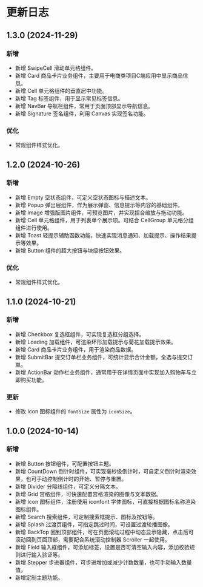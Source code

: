 # 更新日志

## 1.3.0 (2024-11-29)

### 新增

- 新增 SwipeCell 滑动单元格组件。
- 新增 Card 商品卡片业务组件，主要用于电商类项目C端应用中显示商品信息。
- 新增 Cell 单元格组件的垂直居中功能。
- 新增 Tag 标签组件，用于显示常见标签信息。
- 新增 NavBar 导航栏组件，常用于页面顶部显示导航信息。
- 新增 Signature 签名组件，利用 Canvas 实现签名功能。

### 优化

- 常规组件样式优化。

## 1.2.0 (2024-10-26)

### 新增

- 新增 Empty 空状态组件，可定义空状态图标与描述文本。
- 新增 Popup 弹出层组件，作为展示弹窗、信息提示等内容的基础组件。
- 新增 Image 增强版图片组件，可预览图片，并实现捏合缩放与拖动功能。
- 新增 Cell 单元格组件，用于列表单个展示项。可结合 CellGroup 单元格分组组件进行使用。
- 新增 Toast 轻提示辅助函数功能，快速实现消息通知、加载提示、操作结果提示等效果。
- 新增 Button 组件的超大按钮与块级按钮效果。

### 优化

- 常规组件样式优化。

## 1.1.0 (2024-10-21)

### 新增

- 新增 Checkbox 复选框组件，可实现复选框分组选择。
- 新增 Loading 加载组件，可渲染环形加载提示与菊花加载提示效果。
- 新增 Card 商品卡片业务组件，用于渲染商品数据。
- 新增 SubmitBar 提交订单栏业务组件，可统计显示合计金额，全选与提交订单。
- 新增 ActionBar 动作栏业务组件，通常用于在详情页面中实现加入购物车与立即购买功能。

### 更新

- 修改 Icon 图标组件的 `fontSize` 属性为 `iconSize`。

## 1.0.0 (2024-10-14)

### 新增

- 新增 Button 按钮组件，可配置按钮主题。
- 新增 CountDown 倒计时组件，可实现毫秒级倒计时，可自定义倒计时渲染效果，也可手动控制倒计时的开始、暂停与重置。
- 新增 Divider 分隔线组件，可定义分隔文本。
- 新增 Grid 宫格组件，可快速配置宫格渲染的图像与文本数据。
- 新增 Icon 图标组件，注册使用 iconfont 字体图标，可直接根据图标名称渲染图标组件。
- 新增 Search 搜索组件，可定制搜索框提示、图标及按钮等。
- 新增 Splash 过渡页组件，可指定跳过时间，可设置过渡轮播图像。
- 新增 BackTop 回到顶部组件，可在页面滚动过程中动态显示隐藏，点击后可滚动回到页面顶部，需要配合系统滚动控制器 Scroller 一起使用。
- 新增 Field 输入框组件，可添加标签，设置是否可清空输入内容，添加校验规则进行输入验证等。
- 新增 Stepper 步进器组件，可步进增加或减少计数数量，也可手动输入数量值。
- 新增定制主题功能。